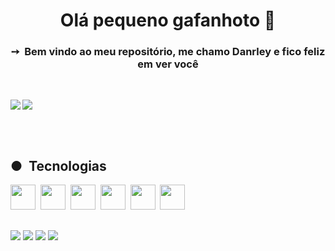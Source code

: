 
          
<h1 align="center">Olá pequeno gafanhoto 🖖</h1>

<h3 align="center">➙&nbsp;&nbsp;Bem vindo ao meu repositório, me chamo Danrley e fico feliz em ver você</h3>

<br>

<p>
<a href="https://github.com/anuraghazra/github-readme-stats"><img src = "https://github-readme-stats.vercel.app/api?username=dynmopi&show_icons=true&theme=dark" align="left"></a>
</p>

<p>
    <a href="https://github.com/anuraghazra/github-readme-stats"><img src = "https://github-readme-stats.vercel.app/api/top-langs/?username=dynmopi&layout=compact&theme=dark" align="center"></a>
</p>


<br>
<br>

<h2>●&nbsp;&nbsp;Tecnologias</h2>


<a href="https://developer.mozilla.org/pt-BR/docs/Web/JavaScript"><img src="https://cdn.jsdelivr.net/gh/devicons/devicon@latest/icons/javascript/javascript-original.svg" height="40px" /></a>&nbsp;
<a href="https://developer.mozilla.org/pt-BR/docs/Web/HTML"><img src="https://cdn.jsdelivr.net/gh/devicons/devicon@latest/icons/html5/html5-original.svg" height="40px"/></a>&nbsp;
<a href="https://developer.mozilla.org/pt-BR/docs/Web/CSS"><img src="https://cdn.jsdelivr.net/gh/devicons/devicon@latest/icons/css3/css3-original.svg" height="40px" /></a>&nbsp;
<a href="https://www.php.net/"><img src="https://cdn.jsdelivr.net/gh/devicons/devicon@latest/icons/php/php-original.svg" height="40px"/></a>&nbsp;
<a href="https://www.linux.org/"><img src="https://cdn.jsdelivr.net/gh/devicons/devicon@latest/icons/linux/linux-original.svg" height="40px"/></a>&nbsp;
<a href="https://www.debian.org/"><img src="https://cdn.jsdelivr.net/gh/devicons/devicon@latest/icons/debian/debian-original.svg" height="40px"/></a>&nbsp;



<h2></h2>

<a href="https://www.youtube.com/channel/UCNuWW5cWPvGkBQ1U6403bvA"><img src="https://img.shields.io/badge/YouTube-FF0000?style=for-the-badge&logo=youtube&logoColor=white"></img></a>
<a href = "contato.devdanrley@gmail.com"><img src="https://img.shields.io/badge/Gmail-D14836?style=for-the-badge&logo=gmail&logoColor=white"></a></img>
<a href="https://www.instagram.com/dev.danrley/"><img src="https://img.shields.io/badge/Instagram-E4405F?style=for-the-badge&logo=instagram&logoColor=white"></a></img>
<a href="https://www.linkedin.com/in/danrley-maranhão">
<img src="https://img.shields.io/badge/LinkedIn-0077B5?style=for-the-badge&logo=linkedin&logoColor=white"></img>
</a>

<!--futuramente: <a href="#"><img src="https://img.shields.io/badge/Discord-7289DA?style=for-the-badge&logo=discord&logoColor=white"></img></a>-->


          
          
          
          

        
          
